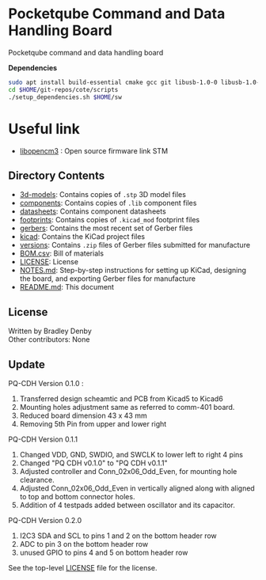 # Pocketqube Command and Data Handling Board

Pocketqube command and data handling board

**Dependencies**

```bash
sudo apt install build-essential cmake gcc git libusb-1.0-0 libusb-1.0-0-dev libgtk-3-dev
cd $HOME/git-repos/cote/scripts
./setup_dependencies.sh $HOME/sw
```

# Useful link

* [libopencm3](http://libopencm3.org/docs/latest/stm32l4/html/modules.html) : Open source firmware link STM

## Directory Contents

* [3d-models](3d-models/README.md): Contains copies of `.stp` 3D model files
* [components](components/README.md): Contains copies of `.lib` component files
* [datasheets](datasheets/README.md): Contains component datasheets
* [footprints](footprints/README.md): Contains copies of `.kicad_mod` footprint
  files
* [gerbers](gerbers/README.md): Contains the most recent set of Gerber files
* [kicad](kicad/README.md): Contains the KiCad project files
* [versions](versions/README.md): Contains `.zip` files of Gerber files
  submitted for manufacture
* [BOM.csv](BOM.csv): Bill of materials
* [LICENSE](LICENSE): License
* [NOTES.md](NOTES.md): Step-by-step instructions for setting up KiCad,
  designing the board, and exporting Gerber files for manufacture
* [README.md](README.md): This document

## License

Written by Bradley Denby  
Other contributors: None

## Update

PQ-CDH Version 0.1.0 : 

1. Transferred design scheamtic and PCB from Kicad5 to Kicad6
2. Mounting holes adjustment same as referred to comm-401 board.
3. Reduced board dimension 43 x 43 mm
4. Removing 5th Pin from upper and lower right

PQ-CDH Version 0.1.1

1. Changed VDD, GND, SWDIO, and SWCLK to lower left to right 4 pins
2. Changed "PQ CDH v0.1.0" to "PQ CDH v0.1.1"
3. Adjusted controller and Conn_02x06_Odd_Even, for mounting hole clearance.
4. Adjusted Conn_02x06_Odd_Even in vertically aligned along with aligned to top and bottom connector holes.
5. Addition of 4 testpads added between oscillator and its capacitor.

PQ-CDH Version 0.2.0

1. I2C3 SDA and SCL to pins 1 and 2 on the bottom header row
2. ADC to pin 3 on the bottom header row
3. unused GPIO to pins 4 and 5 on bottom header row


See the top-level [LICENSE](LICENSE) file for the license.
